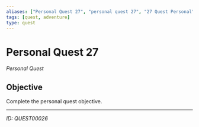 ```yaml
---
aliases: ["Personal Quest 27", "personal quest 27", "27 Quest Personal"]
tags: [quest, adventure]
type: quest
---
```


# Personal Quest 27

*Personal Quest*

## Objective
Complete the personal quest objective.

---
*ID: QUEST00026*